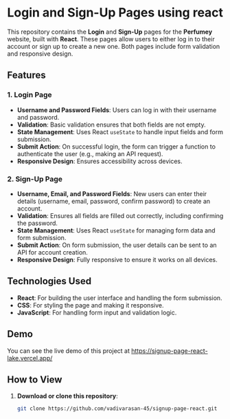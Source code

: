 # Login and Sign-Up Pages using react

This repository contains the **Login** and **Sign-Up** pages for the **Perfumey** website, built with **React**. These pages allow users to either log in to their account or sign up to create a new one. Both pages include form validation and responsive design.

## Features

### 1. **Login Page**
- **Username and Password Fields**: Users can log in with their username and password.
- **Validation**: Basic validation ensures that both fields are not empty.
- **State Management**: Uses React `useState` to handle input fields and form submission.
- **Submit Action**: On successful login, the form can trigger a function to authenticate the user (e.g., making an API request).
- **Responsive Design**: Ensures accessibility across devices.

### 2. **Sign-Up Page**
- **Username, Email, and Password Fields**: New users can enter their details (username, email, password, confirm password) to create an account.
- **Validation**: Ensures all fields are filled out correctly, including confirming the password.
- **State Management**: Uses React `useState` for managing form data and form submission.
- **Submit Action**: On form submission, the user details can be sent to an API for account creation.
- **Responsive Design**: Fully responsive to ensure it works on all devices.

## Technologies Used

- **React**: For building the user interface and handling the form submission.
- **CSS**: For styling the page and making it responsive.
- **JavaScript**: For handling form input and validation logic.

## Demo

You can see the live demo of this project at https://signup-page-react-lake.vercel.app/

## How to View

1. **Download or clone this repository**:
   ```bash
   git clone https://github.com/vadivarasan-45/signup-page-react.git
